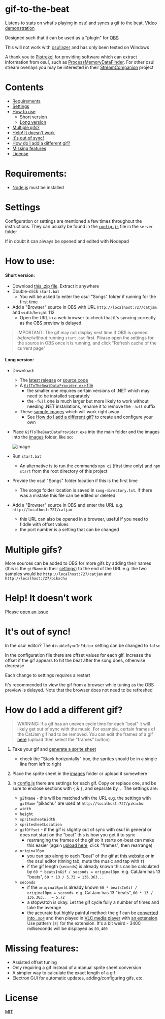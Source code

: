 # gif-to-the-beat

Listens to stats on what's playing in osu! and syncs a gif to the beat. [Video demonstration](https://youtu.be/aDBeuo3ENqU)

Designed such that it can be used as a "plugin" for [OBS](https://obsproject.com/)

This will not work with [osu!lazer](https://github.com/ppy/osu) and has only been tested on Windows

A thank you to [Piotrekol](https://github.com/Piotrekol) for providing software
which can extract information from osu!, such as [ProcessMemoryDataFinder](https://github.com/Piotrekol/ProcessMemoryDataFinder).
For other osu! stream overlays you may be interested in their [StreamCompanion](https://github.com/Piotrekol/StreamCompanion) project

# Contents

- [Requirements](#requirements)
- [Settings](#settings)
- [How to use](#how-to-use)
  - [Short version](#short-version)
  - [Long version](#long-version)
- [Multiple gifs?](#multiple-gifs)
- [Help! It doesn't work](#help-it-doesnt-work)
- [It's out of sync!](#its-out-of-sync)
- [How do I add a different gif?](#how-do-i-add-a-different-gif)
- [Missing features](#missing-features)
- [License](#license)

# Requirements:

- [Node.js](https://nodejs.org/en/download/) must be installed

# Settings

Configuration or settings are mentioned a few times throughout the instructions.
They can usually be found in the [`config.js`](./server/config.js) file in the `server` folder

If in doubt it can always be opened and edited with Nodepad

# How to use:

#### Short version:

- Download [this .zip file](https://puu.sh/GtYqP/02f8078997.zip). Extract it anywhere
- Double-click `start.bat`
  - You will be asked to enter the osu! "Songs" folder if running for the first time
- Add a "Browser" source in OBS with URL `http://localhost:727/catjam` and `width`/`height` 112
  - Open the URL in a web browser to check that it's syncing correctly as the OBS preview is delayed

> IMPORTANT: The gif may not display next time if OBS is opened _before/without_ running `start.bat` first.
> Please open the settings for the source in OBS once it is running, and click "Refresh cache of the current page"

#### Long version:

- Download:

  - The [latest release](https://github.com/cadon0/gif-to-the-beat/releases) or [source code](https://github.com/cadon0/gif-to-the-beat/archive/master.zip)
  - A [`GifToTheBeatDataProvider.exe` file](https://github.com/cadon0/ProcessMemoryDataFinder/releases/tag/v1.0.0)
    - the smaller one requires certain versions of .NET which may need to be installed separately
    - the `-full` one is much larger but more likely to work without needing .NET installations, rename it to remove the `-full` suffix
  - These [sample images](https://imgur.com/a/Oj03erv) which will work right away
    - See [How do I add a different gif?](#how-do-I-add-a-different-gif) to create and configure your own

- Place `GifToTheBeatDataProvider.exe` into the main folder and the images into the [images](./app/images) folder, like so:

  ![image](https://user-images.githubusercontent.com/25311843/93601811-e1eec400-fa15-11ea-81c6-2cd2864433a3.png)

- Run `start.bat`
  - An alternative is to run the commands `npm ci` (first time only) and `npm start` from the root directory of this project
- Provide the osu! "Songs" folder location if this is the first time
  - The songs folder location is saved in `song-directory.txt`. If there was a mistake this file can be edited or deleted
- Add a "Browser" source in OBS and enter the URL e.g. `http://localhost:727/catjam`
  - this URL can also be opened in a browser, useful if you need to fiddle with offset values
  - the port number is a setting that can be changed

# Multiple gifs?

More sources can be added to OBS for more gifs by adding their names (this is the `gifName` in their [settings](./server/config.js)) to the end of the URL
e.g. the two samples would be `http://localhost:727/catjam` and `http://localhost:727/pikachu`

# Help! It doesn't work

Please [open an issue](https://github.com/cadon0/gif-to-the-beat/issues/new)

# It's out of sync!

In the osu! editor? The `disableSyncInEditor` setting can be changed to `false`

In the configuration file there are offset values for each gif.
Increase the offset if the gif appears to hit the beat after the song does, otherwise decrease

Each change to settings requires a restart

It's recommended to view the gif from a browser while tuning as the OBS preview is delayed. Note that the browser does not need to be refreshed

# How do I add a different gif?

> WARNING: If a gif has an uneven cycle time for each "beat" it will likely get out of sync with the music.
> For example, certain frames of the CatJam gif had to be removed.
> You can edit the frames of a gif [here](https://ezgif.com/maker) (upload then select the "frames" button)

1. Take your gif and [generate a sprite sheet](https://ezgif.com/gif-to-sprite)

   - check the "Stack horizontally" box, the sprites should be in a single line from left to right

1. Place the sprite sheet in the [images](./app/images) folder or upload it somewhere

1. In [config.js](./server/config.js) there are settings for each gif. Copy or replace one, and be sure to enclose sections with `{` & `}`, and separate by `,`.
   The settings are:

   - `gifName` - this will be matched with the URL e.g. the settings with `gifName` "pikachu" are used at `http://localhost:727/pikachu`
   - `width`
   - `height`
   - `spritesheetWidth`
   - `spritesheetLocation`
   - `gifOffset` - if the gif is slightly out of sync with osu! in general or does not start on the "beat" this is how you get it to sync
     - rearranging the frames of the gif so it starts on-beat can make this easier (again [upload here](https://ezgif.com/maker), click "frames", then rearrange)
   - `originalBpm`
     - you can tap along to each "beat" of the gif at [this website](https://www.all8.com/tools/bpm.htm)
       or in the osu! editor (timing tab, mute the music and tap with `T`)
     - if the gif length (`seconds`) is already known this can be calculated by `60 * beatsInGif / seconds = originalBpm`.
       e.g. CatJam has 13 "beats", `60 * 13 / 5.72 = 136.363...`
   - `seconds`
     - if the `originalBpm` is already known `60 * beatsInGif / originalBpm = seconds`.
       e.g. CatJam has 13 "beats", `60 * 13 / 136.363... = 5.72`
     - a stopwatch is okay. Let the gif cycle fully a number of times and take the average
     - the accurate but highly painful method: the gif can be [converted into `.mp4`](https://ezgif.com/gif-to-mp4)
       and then played in [VLC media player](https://www.videolan.org/vlc/) with [an extension](https://addons.videolan.org/p/1154032/).
       Use pattern `[E]` for the extension. It's a bit weird - 3400 milliseconds will be displayed as `03,400`

# Missing features:

- Assisted offset tuning
- Only requiring a gif instead of a manual sprite sheet conversion
- A simpler way to calculate the exact length of a gif
- Electron GUI for automatic updates, adding/configuring gifs, etc.

# License

[MIT](./LICENSE)
